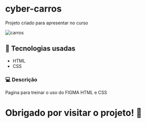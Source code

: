 # cyber-carros

Projeto criado para apresentar no curso 

![carros](https://user-images.githubusercontent.com/108354816/192560472-dba58884-1641-4f88-b860-4cfde92855cb.png)

## 📱 Tecnologias usadas 

- HTML
- CSS

### 💻 Descrição

Pagina para treinar o uso do FIGMA HTML e CSS 

# Obrigado por visitar o projeto! 💙
